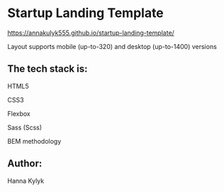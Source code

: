 # Startup Landing Template

https://annakulyk555.github.io/startup-landing-template/

Layout supports mobile (up-to-320) and desktop (up-to-1400) versions

## The tech stack is:

HTML5

CSS3

Flexbox

Sass (Scss)

BEM methodology

## Author:

Hanna Kylyk

